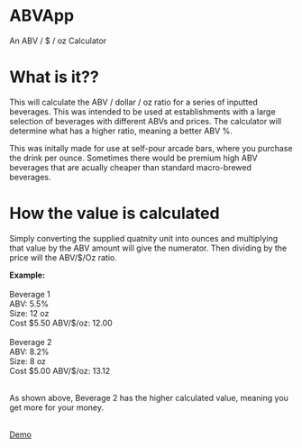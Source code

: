 # ABVApp
An ABV / $ / oz Calculator

<h1> What is it?? </h1>
<p> This will calculate the ABV / dollar / oz ratio for a series of inputted beverages.  
This was intended to be used at establishments with a large selection of beverages with different ABVs and prices.  
The calculator will determine what has a higher ratio, meaning a better ABV %. </p>

<p> This was initally made for use at self-pour arcade bars, where you purchase the drink per ounce.  Sometimes there would be premium high ABV beverages that are acually cheaper 
than standard macro-brewed beverages. </p>

<h1> How the value is calculated </h1>
<p> Simply converting the supplied quatnity unit into ounces and multiplying that value by the ABV amount will give the numerator. Then dividing by the price will the ABV/$/Oz ratio.</p>
</p> <strong >Example: </strong><br>
<br>
Beverage 1<br>
ABV: 5.5%<br>
Size: 12 oz<br>
Cost $5.50
ABV/$/oz: 12.00
<br><br>
Beverage 2<br>
ABV: 8.2%<br>
Size: 8 oz<br>
Cost $5.00
ABV/$/oz: 13.12
<br><br>
<p> As shown above, Beverage 2 has the higher calculated value, meaning you get more for your money.</p>

<br>
<a href="https://lozanovk.github.io/ABVApp/" target="_blank">Demo</a>
